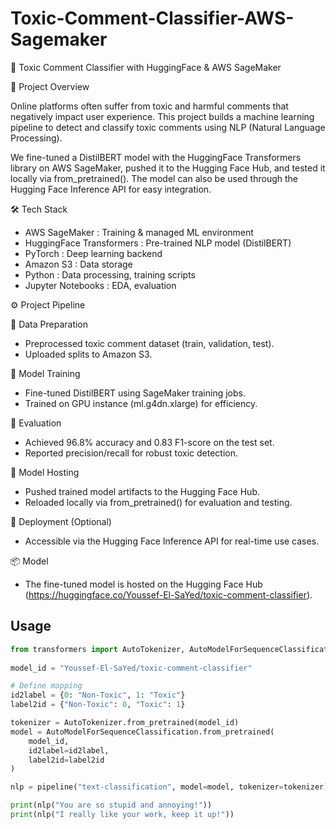 # Toxic-Comment-Classifier-AWS-Sagemaker
🚀 Toxic Comment Classifier with HuggingFace &amp; AWS SageMaker

📌 Project Overview

Online platforms often suffer from toxic and harmful comments that negatively impact user experience.
This project builds a machine learning pipeline to detect and classify toxic comments using NLP (Natural Language Processing).

We fine-tuned a DistilBERT model with the HuggingFace Transformers library on AWS SageMaker, pushed it to the Hugging Face Hub, and tested it locally via from_pretrained(). The model can also be used through the Hugging Face Inference API for easy integration.

🛠 Tech Stack

- AWS SageMaker : Training & managed ML environment
- HuggingFace Transformers : Pre-trained NLP model (DistilBERT)
- PyTorch : Deep learning backend
- Amazon S3 : Data storage
- Python : Data processing, training scripts
- Jupyter Notebooks : EDA, evaluation

⚙️ Project Pipeline

🔹 Data Preparation
- Preprocessed toxic comment dataset (train, validation, test).
- Uploaded splits to Amazon S3.

🔹 Model Training
- Fine-tuned DistilBERT using SageMaker training jobs.
- Trained on GPU instance (ml.g4dn.xlarge) for efficiency.

🔹 Evaluation
- Achieved 96.8% accuracy and 0.83 F1-score on the test set.
- Reported precision/recall for robust toxic detection.

🔹 Model Hosting
- Pushed trained model artifacts to the Hugging Face Hub.
- Reloaded locally via from_pretrained() for evaluation and testing.

🔹 Deployment (Optional)
- Accessible via the Hugging Face Inference API for real-time use cases.

📦 Model
- The fine-tuned model is hosted on the Hugging Face Hub (https://huggingface.co/Youssef-El-SaYed/toxic-comment-classifier).

## Usage

```python
from transformers import AutoTokenizer, AutoModelForSequenceClassification, pipeline
 
model_id = "Youssef-El-SaYed/toxic-comment-classifier"

# Define mapping
id2label = {0: "Non-Toxic", 1: "Toxic"}
label2id = {"Non-Toxic": 0, "Toxic": 1}

tokenizer = AutoTokenizer.from_pretrained(model_id)
model = AutoModelForSequenceClassification.from_pretrained(
    model_id,
    id2label=id2label,
    label2id=label2id
)

nlp = pipeline("text-classification", model=model, tokenizer=tokenizer)

print(nlp("You are so stupid and annoying!"))  
print(nlp("I really like your work, keep it up!"))
